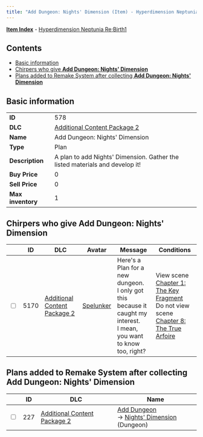 ```yaml
---
title: "Add Dungeon: Nights' Dimension (Item) - Hyperdimension Neptunia Re;Birth1"
---
```


[**Item Index**](/neptunia/rb1/item/index.html) - [Hyperdimension Neptunia Re;Birth1](/neptunia/rb1)

## Contents

- [Basic information](#basic-information)
- [Chirpers who give **Add Dungeon: Nights' Dimension**](#chirpers-who-give-add-dungeon-nights-dimension)
- [Plans added to Remake System after collecting **Add Dungeon: Nights' Dimension**](#plans-added-to-remake-system-after-collecting-add-dungeon-nights-dimension)

## Basic information

|   |   |
| -- | -- |
| **ID** | 578 |
| **DLC** | [Additional Content Package 2](/neptunia/rb1/dlc/11-pack2.html) |
| **Name** | Add Dungeon: Nights' Dimension |
| **Type** | Plan |
| **Description** | A plan to add Nights' Dimension. Gather the listed materials and develop it! |
| **Buy Price** | 0 |
| **Sell Price** | 0 |
| **Max inventory** | 1 |


## Chirpers who give **Add Dungeon: Nights' Dimension**

|    | ID | DLC | Avatar | Message | Conditions |
| -- | -- | --- | ------ | ------- | ---------- |
| <input type="checkbox" id="rb1-chirper-event-11-5170" class="trackbox" /> | 5170 | [Additional Content Package 2](/neptunia/rb1/dlc/11-pack2.html) | [Spelunker](/neptunia/rb1/undefined/1-244-spelunker.html) | Here's a Plan for a new dungeon.<br />I only got this because it caught my interest.<br />I mean, you want to know too, right? | View scene [Chapter 1: The Key Fragment](/neptunia/rb1/scene/1-117-chapter-1-the-key-fragment.html)<br />Do not view scene [Chapter 8: The True Arfoire](/neptunia/rb1/scene/1-807-chapter-8-the-true-arfoire.html) |


## Plans added to Remake System after collecting **Add Dungeon: Nights' Dimension**

|    | ID | DLC | Name |
| -- | -- | --- | ---- |
| <input type="checkbox" id="rb1-remake-11-227" class="trackbox" /> | 227 | [Additional Content Package 2](/neptunia/rb1/dlc/11-pack2.html) | [Add Dungeon](/neptunia/rb1/remake/11-227-add-dungeon.html)<br /> → [Nights' Dimension](/neptunia/rb1/dungeon/11-126-nights-dimension.html) (Dungeon) |

